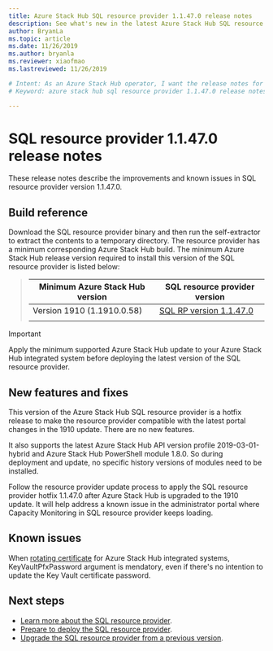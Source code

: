```yaml
---
title: Azure Stack Hub SQL resource provider 1.1.47.0 release notes 
description: See what's new in the latest Azure Stack Hub SQL resource provider update, including new features, fixes, and known issues.
author: BryanLa
ms.topic: article
ms.date: 11/26/2019
ms.author: bryanla
ms.reviewer: xiaofmao
ms.lastreviewed: 11/26/2019

# Intent: As an Azure Stack Hub operator, I want the release notes for the SQL resource provider 1.1.47.0 update so I can see what's new.
# Keyword: azure stack hub sql resource provider 1.1.47.0 release notes

---
```


# SQL resource provider 1.1.47.0 release notes

These release notes describe the improvements and known issues in SQL resource provider version 1.1.47.0.

## Build reference

Download the SQL resource provider binary and then run the self-extractor to extract the contents to a temporary directory. The resource provider has a minimum corresponding Azure Stack Hub build. The minimum Azure Stack Hub release version required to install this version of the SQL resource provider is listed below:

> |Minimum Azure Stack Hub version|SQL resource provider version|
> |-----|-----|
> |Version 1910 (1.1910.0.58)|[SQL RP version 1.1.47.0](https://aka.ms/azurestacksqlrp11470)|  
> |     |     |

> [!IMPORTANT]
> Apply the minimum supported Azure Stack Hub update to your Azure Stack Hub integrated system before deploying the latest version of the SQL resource provider.

## New features and fixes

This version of the Azure Stack Hub SQL resource provider is a hotfix release to make the resource provider compatible with the latest portal changes in the 1910 update. There are no new features.

It also supports the latest Azure Stack Hub API version profile 2019-03-01-hybrid and Azure Stack Hub PowerShell module 1.8.0. So during deployment and update, no specific history versions of modules need to be installed.

Follow the resource provider update process to apply the SQL resource provider hotfix 1.1.47.0 after Azure Stack Hub is upgraded to the 1910 update. It will help address a known issue in the administrator portal where Capacity Monitoring in SQL resource provider keeps loading.

## Known issues

When [rotating certificate](azure-stack-mysql-resource-provider-maintain.md#secrets-rotation) for Azure Stack Hub integrated systems, KeyVaultPfxPassword argument is mendatory, even if there's no intention to update the Key Vault certificate password.

## Next steps

- [Learn more about the SQL resource provider](azure-stack-sql-resource-provider.md).
- [Prepare to deploy the SQL resource provider](azure-stack-sql-resource-provider-deploy.md#prerequisites).
- [Upgrade the SQL resource provider from a previous version](azure-stack-sql-resource-provider-update.md).
